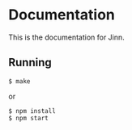 # Documentation

This is the documentation for Jinn.

## Running

```shell
$ make
```

or

```shell
$ npm install
$ npm start
```